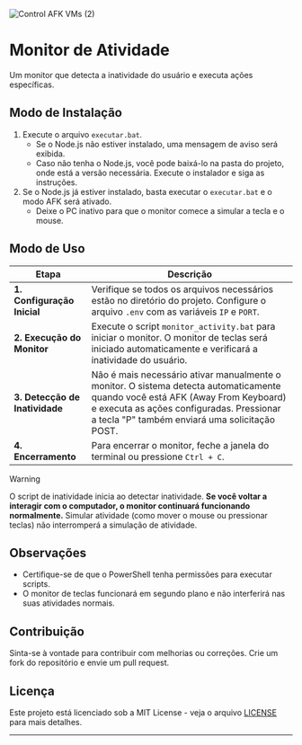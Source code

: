 ![Control AFK VMs (2)](https://github.com/user-attachments/assets/d338cc9b-e40f-40de-9044-87bae012eff0)

# Monitor de Atividade

Um monitor que detecta a inatividade do usuário e executa ações específicas.

## Modo de Instalação
1. Execute o arquivo `executar.bat`. 
   - Se o Node.js não estiver instalado, uma mensagem de aviso será exibida. 
   - Caso não tenha o Node.js, você pode baixá-lo na pasta do projeto, onde está a versão necessária. Execute o instalador e siga as instruções.
2. Se o Node.js já estiver instalado, basta executar o `executar.bat` e o modo AFK será ativado. 
   - Deixe o PC inativo para que o monitor comece a simular a tecla e o mouse.

## Modo de Uso

| Etapa | Descrição |
|-------|-----------|
| **1. Configuração Inicial** | Verifique se todos os arquivos necessários estão no diretório do projeto. Configure o arquivo `.env` com as variáveis `IP` e `PORT`. |
| **2. Execução do Monitor** | Execute o script `monitor_activity.bat` para iniciar o monitor. O monitor de teclas será iniciado automaticamente e verificará a inatividade do usuário. |
| **3. Detecção de Inatividade** | Não é mais necessário ativar manualmente o monitor. O sistema detecta automaticamente quando você está AFK (Away From Keyboard) e executa as ações configuradas. Pressionar a tecla "P" também enviará uma solicitação POST. |
| **4. Encerramento** | Para encerrar o monitor, feche a janela do terminal ou pressione `Ctrl + C`. |

> [!WARNING]
> O script de inatividade inicia ao detectar inatividade. **Se você voltar a interagir com o computador, o monitor continuará funcionando normalmente.** Simular atividade (como mover o mouse ou pressionar teclas) não interromperá a simulação de atividade.

## Observações
- Certifique-se de que o PowerShell tenha permissões para executar scripts.
- O monitor de teclas funcionará em segundo plano e não interferirá nas suas atividades normais.

## Contribuição
Sinta-se à vontade para contribuir com melhorias ou correções. Crie um fork do repositório e envie um pull request.

## Licença
Este projeto está licenciado sob a MIT License - veja o arquivo [LICENSE](LICENSE) para mais detalhes.

---

[1]: #configuração-inicial
[2]: #execução-do-monitor
[3]: #detecção-de-inatividade
[4]: #encerramento
